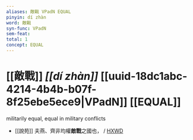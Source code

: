 ```yaml
---
aliases: 敵戰 VPadN EQUAL
pinyin: dí zhàn
word: 敵戰
syn-func: VPadN
sem-feat: 
total: 1
concept: EQUAL 
---
```

# [[敵戰]] *[[dí zhàn]]*  [[uuid-18dc1abc-4214-4b4b-b07f-8f25ebe5ece9|VPadN]] [[EQUAL]]
militarily equal, equal in military conflicts
 - [[說苑]] 夫燕、齊非均權**敵戰**之國也， / [HXWD](https://hxwd.org/textview.html?location=CH1a0907_CHANT_001-21a.60)